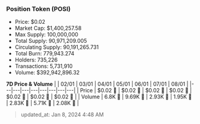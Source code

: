 
  ### Position Token (POSI)
  - Price: $0.02
  - Market Cap: $1,400,257.58
  - Max Supply: 100,000,000
  - Total Supply: 90,971,209.005
  - Circulating Supply: 90,191,265.731
  - Total Burn: 779,943.274
  - Holders: 735,226
  - Transactions: 5,731,910
  - Volume: $392,942,896.32

  **7D Price & Volume**
  | | 02&#x2F;01 | 03&#x2F;01 | 04&#x2F;01 | 05&#x2F;01 | 06&#x2F;01 | 07&#x2F;01 | 08&#x2F;01 |
  |---|---|---|---|---|---|---|---|
  | Price | $0.02 🚀 | $0.02 🔻 | $0.02 🔻 | $0.02 🔻 | $0.02 🔻 | $0.02 🚀 | $0.02 🔻 |
  | Volume | 6.8K 🚀 | 9.69K 🚀 | 2.93K 🔻 | 1.95K 🔻 | 2.83K 🚀 | 5.71K 🚀 | 2.08K 🔻 |

  > updated_at: Jan 8, 2024 4:48 AM
